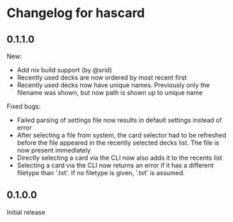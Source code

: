 # Changelog for hascard

## 0.1.1.0
New:
- Add nix build support (by @srid)
- Recently used decks are now ordered by most recent first
- Recently used decks now have unique names. Previously only the filename was shown, but now path is shown up to unique name

Fixed bugs:
- Failed parsing of settings file now results in default settings instead of error
- After selecting a file from system, the card selector had to be refreshed before the file appeared in the recently selected decks list. The file is now present immediately
- Directly selecting a card via the CLI now also adds it to the recents list
- Selecting a card via the CLI now returns an error if it has a different filetype than '.txt'. If no filetype is given, '.txt' is assumed.


## 0.1.0.0
Initial release